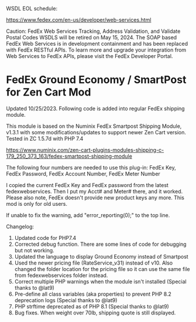 WSDL EOL schedule:

https://www.fedex.com/en-us/developer/web-services.html

Caution: FedEx Web Services Tracking, Address Validation, and Validate Postal Codes WSDLS will be retired on May 15, 2024. The SOAP based FedEx Web Services is in development containment and has been replaced with FedEx RESTful APIs. To learn more and upgrade your integration from Web Services to FedEx APIs, please visit the FedEx Developer Portal.

# FedEx Ground Economy / SmartPost for Zen Cart Mod

Updated 10/25/2023. Following code is added into regular FedEx shipping module.

This module is based on the Numinix FedEx Smartpost Shipping Module, v1.3.1 with some modifications/updates to support newer Zen Cart version. Tested in ZC 1.5.7d with PHP 7.4

https://www.numinix.com/zen-cart-plugins-modules-shipping-c-179_250_373_163/fedex-smartpost-shipping-module

The following four numbers are needed to use this plug-in: 
FedEx Key, FedEx Password, FedEx Account Number, FedEx Meter Number

I copied the current FedEx Key and FedEx password from the latest fedexwebservices. Then I put my Acct# and Meter# there, and it worked. Please also note, FedEx doesn't provide new product keys any more. This mod is only for old users. 

If unable to fix the warning, add "error_reporting(0);" to the top line.


Changelog:
1. Updated code for PHP7.4
2. Corrected debug function. There are some lines of code for debugging but not working.
3. Updated the language to display Ground Economy instead of Smartpost
4. Used the newer pricing file (RateService_v31) instead of v10. Also changed the folder location for the pricing file so it can use the same file from fedexwebservices folder instead.
5. Correct multiple PHP warnings when the module isn't installed (Special thanks to @lat9)
6. Pre-define all class variables (aka properties) to prevent PHP 8.2 deprecation logs (Special thanks to @lat9)
7. PHP strftime deprecated as of PHP 8.1 (Special thanks to @lat9)
8. Bug fixes. When weight over 70lb, shipping quote is still displayed. 
